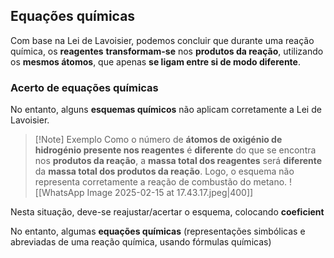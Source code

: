 ## Equações químicas
Com base na Lei de Lavoisier, podemos concluir que durante uma reação química, os **reagentes** **transformam-se** nos **produtos da reação**, utilizando os **mesmos átomos**, que apenas **se ligam entre si de modo diferente**.

### Acerto de equações químicas

No entanto, alguns **esquemas químicos** não aplicam corretamente a Lei de Lavoisier.

> [!Note] Exemplo
> Como o número de **átomos de oxigénio de hidrogénio presente nos reagentes** é **diferente** do que se encontra nos **produtos da reação**, a **massa total dos reagentes** será **diferente** da **massa total dos produtos da reação**. Logo, o esquema não representa corretamente a reação de combustão do metano.
 >![[WhatsApp Image 2025-02-15 at 17.43.17.jpeg|400]]

Nesta situação, deve-se reajustar/acertar o esquema, colocando **coeficient**

No entanto, algumas **equações químicas** (representações simbólicas e abreviadas de uma reação química, usando fórmulas químicas)